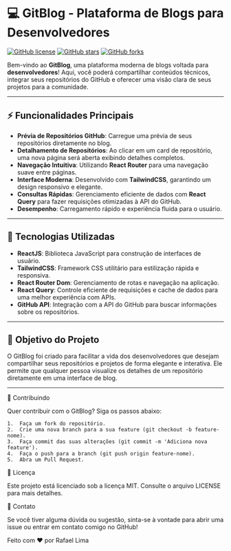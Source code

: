 # 💻 GitBlog - Plataforma de Blogs para Desenvolvedores

[![GitHub license](https://img.shields.io/github/license/rafaelclima/gitblog)](https://github.com/rafaelclima/gitblog/blob/main/LICENSE)
[![GitHub stars](https://img.shields.io/github/stars/rafaelclima/gitblog)](https://github.com/rafaelclima/gitblog/stargazers)
[![GitHub forks](https://img.shields.io/github/forks/rafaelclima/gitblog)](https://github.com/rafaelclima/gitblog/network)

Bem-vindo ao **GitBlog**, uma plataforma moderna de blogs voltada para **desenvolvedores**! Aqui, você poderá compartilhar conteúdos técnicos, integrar seus repositórios do GitHub e oferecer uma visão clara de seus projetos para a comunidade.

---

## ⚡️ Funcionalidades Principais

- **Prévia de Repositórios GitHub**: Carregue uma prévia de seus repositórios diretamente no blog.
- **Detalhamento de Repositórios**: Ao clicar em um card de repositório, uma nova página será aberta exibindo detalhes completos.
- **Navegação Intuitiva**: Utilizando **React Router** para uma navegação suave entre páginas.
- **Interface Moderna**: Desenvolvido com **TailwindCSS**, garantindo um design responsivo e elegante.
- **Consultas Rápidas**: Gerenciamento eficiente de dados com **React Query** para fazer requisições otimizadas à API do GitHub.
- **Desempenho**: Carregamento rápido e experiência fluida para o usuário.

---

## 🚀 Tecnologias Utilizadas

- **ReactJS**: Biblioteca JavaScript para construção de interfaces de usuário.
- **TailwindCSS**: Framework CSS utilitário para estilização rápida e responsiva.
- **React Router Dom**: Gerenciamento de rotas e navegação na aplicação.
- **React Query**: Controle eficiente de requisições e cache de dados para uma melhor experiência com APIs.
- **GitHub API**: Integração com a API do GitHub para buscar informações sobre os repositórios.

---

## 🎯 Objetivo do Projeto

O GitBlog foi criado para facilitar a vida dos desenvolvedores que desejam compartilhar seus repositórios e projetos de forma elegante e interativa. Ele permite que qualquer pessoa visualize os detalhes de um repositório diretamente em uma interface de blog.

---

🔧 Contribuindo

Quer contribuir com o GitBlog? Siga os passos abaixo:

	1.	Faça um fork do repositório.
	2.	Crie uma nova branch para a sua feature (git checkout -b feature-nome).
	3.	Faça commit das suas alterações (git commit -m 'Adiciona nova feature').
	4.	Faça o push para a branch (git push origin feature-nome).
	5.	Abra um Pull Request.

📝 Licença

Este projeto está licenciado sob a licença MIT. Consulte o arquivo LICENSE para mais detalhes.

💬 Contato

Se você tiver alguma dúvida ou sugestão, sinta-se à vontade para abrir uma issue ou entrar em contato comigo no GitHub!

Feito com ❤️ por Rafael Lima